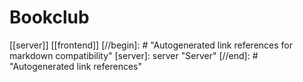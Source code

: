 # Bookclub

[[server]]
[[frontend]]
[//begin]: # "Autogenerated link references for markdown compatibility"
[server]: server "Server"
[//end]: # "Autogenerated link references"
